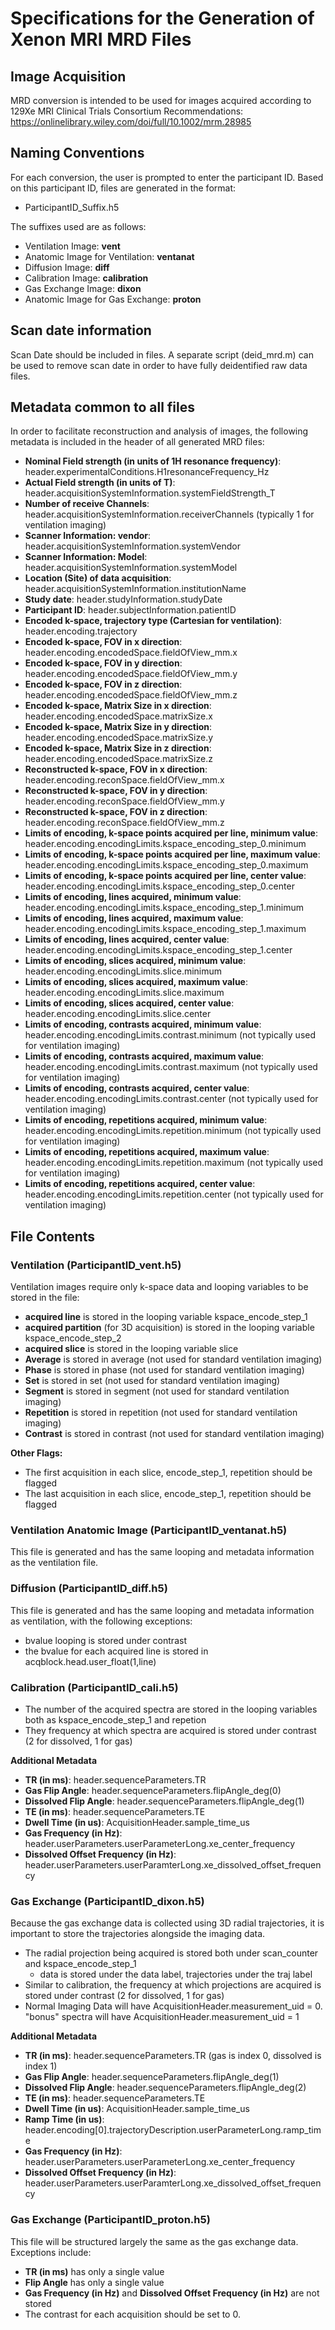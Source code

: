 # Specifications for the Generation of Xenon MRI MRD Files
## Image Acquisition
MRD conversion is intended to be used for images acquired according to 129Xe MRI Clinical Trials Consortium Recommendations: https://onlinelibrary.wiley.com/doi/full/10.1002/mrm.28985
## Naming Conventions
For each conversion, the user is prompted to enter the participant ID. Based on this participant ID, files are generated in the format:
- ParticipantID_Suffix.h5
  
The suffixes used are as follows:
- Ventilation Image: **vent**
- Anatomic Image for Ventilation: **ventanat**
- Diffusion Image: **diff**
- Calibration Image: **calibration**
- Gas Exchange Image: **dixon**
- Anatomic Image for Gas Exchange: **proton**
## Scan date information
Scan Date should be included in files. A separate script (deid_mrd.m) can be used to remove scan date in order to have fully deidentified raw data files.
## Metadata common to all files
In order to facilitate reconstruction and analysis of images, the following metadata is included in the header of all generated MRD files:
- **Nominal Field strength (in units of 1H resonance frequency)**: header.experimentalConditions.H1resonanceFrequency_Hz
- **Actual Field strength (in units of T)**: header.acquisitionSystemInformation.systemFieldStrength_T
- **Number of receive Channels**: header.acquisitionSystemInformation.receiverChannels (typically 1 for ventilation imaging)
- **Scanner Information: vendor**: header.acquisitionSystemInformation.systemVendor
- **Scanner Information: Model**: header.acquisitionSystemInformation.systemModel
- **Location (Site) of data acquisition**: header.acquisitionSystemInformation.institutionName
- **Study date**: header.studyInformation.studyDate
- **Participant ID**: header.subjectInformation.patientID
- **Encoded k-space, trajectory type (Cartesian for ventilation)**: header.encoding.trajectory
- **Encoded k-space, FOV in x direction**: header.encoding.encodedSpace.fieldOfView_mm.x
- **Encoded k-space, FOV in y direction**: header.encoding.encodedSpace.fieldOfView_mm.y
- **Encoded k-space, FOV in z direction**: header.encoding.encodedSpace.fieldOfView_mm.z
- **Encoded k-space, Matrix Size in x direction**: header.encoding.encodedSpace.matrixSize.x
- **Encoded k-space, Matrix Size in y direction**: header.encoding.encodedSpace.matrixSize.y
- **Encoded k-space, Matrix Size in z direction**: header.encoding.encodedSpace.matrixSize.z
- **Reconstructed k-space, FOV in x direction**: header.encoding.reconSpace.fieldOfView_mm.x
- **Reconstructed k-space, FOV in y direction**: header.encoding.reconSpace.fieldOfView_mm.y
- **Reconstructed k-space, FOV in z direction**: header.encoding.reconSpace.fieldOfView_mm.z
- **Limits of encoding, k-space points acquired per line, minimum value**: header.encoding.encodingLimits.kspace_encoding_step_0.minimum
- **Limits of encoding, k-space points acquired per line, maximum value**: header.encoding.encodingLimits.kspace_encoding_step_0.maximum
- **Limits of encoding, k-space points acquired per line, center value**: header.encoding.encodingLimits.kspace_encoding_step_0.center
- **Limits of encoding, lines acquired, minimum value**: header.encoding.encodingLimits.kspace_encoding_step_1.minimum
- **Limits of encoding, lines acquired, maximum value**: header.encoding.encodingLimits.kspace_encoding_step_1.maximum
- **Limits of encoding, lines acquired, center value**: header.encoding.encodingLimits.kspace_encoding_step_1.center
- **Limits of encoding, slices acquired, minimum value**: header.encoding.encodingLimits.slice.minimum
- **Limits of encoding, slices acquired, maximum value**: header.encoding.encodingLimits.slice.maximum
- **Limits of encoding, slices acquired, center value**: header.encoding.encodingLimits.slice.center
- **Limits of encoding, contrasts acquired, minimum value**: header.encoding.encodingLimits.contrast.minimum (not typically used for ventilation imaging) 
- **Limits of encoding, contrasts acquired, maximum value**: header.encoding.encodingLimits.contrast.maximum (not typically used for ventilation imaging) 
- **Limits of encoding, contrasts acquired, center value**: header.encoding.encodingLimits.contrast.center (not typically used for ventilation imaging) 
- **Limits of encoding, repetitions acquired, minimum value**: header.encoding.encodingLimits.repetition.minimum (not typically used for ventilation imaging) 
- **Limits of encoding, repetitions acquired, maximum value**: header.encoding.encodingLimits.repetition.maximum (not typically used for ventilation imaging) 
- **Limits of encoding, repetitions acquired, center value**: header.encoding.encodingLimits.repetition.center (not typically used for ventilation imaging)

## File Contents
### Ventilation (ParticipantID_vent.h5)
Ventilation images require only k-space data and looping variables to be stored in the file:
- **acquired line** is stored in the looping variable kspace_encode_step_1
- **acquired partition** (for 3D acquisition) is stored in the looping variable kspace_encode_step_2
- **acquired slice** is stored in the looping variable slice
- **Average** is stored in average (not used for standard ventilation imaging)
- **Phase** is stored in phase (not used for standard ventilation imaging)
- **Set** is stored in set (not used for standard ventilation imaging)
- **Segment** is stored in segment (not used for standard ventilation imaging)
- **Repetition** is stored in repetition (not used for standard ventilation imaging)
- **Contrast** is stored in contrast (not used for standard ventilation imaging)

**Other Flags:**
- The first acquisition in each slice, encode_step_1, repetition should be flagged
- The last acquisition in each slice, encode_step_1, repetition should be flagged

### Ventilation Anatomic Image (ParticipantID_ventanat.h5)
This file is generated and has the same looping and metadata information as the ventilation file.

### Diffusion (ParticipantID_diff.h5)
This file is generated and has the same looping and metadata information as ventilation, with the following exceptions:
- bvalue looping is stored under contrast
- the bvalue for each acquired line is stored in acqblock.head.user_float(1,line)

### Calibration (ParticipantID_cali.h5)
- The number of the acquired spectra are stored in the looping variables both as kspace_encode_step_1 and repetion
- They frequency at which spectra are acquired is stored under contrast (2 for dissolved, 1 for gas)

**Additional Metadata**
- **TR (in ms)**: header.sequenceParameters.TR 
- **Gas Flip Angle**: header.sequenceParameters.flipAngle_deg(0)
- **Dissolved Flip Angle**: header.sequenceParameters.flipAngle_deg(1)
- **TE (in ms)**: header.sequenceParameters.TE
- **Dwell Time (in us)**: AcquisitionHeader.sample_time_us
- **Gas Frequency (in Hz)**: header.userParameters.userParameterLong.xe_center_frequency
- **Dissolved Offset Frequency (in Hz)**: header.userParameters.userParamterLong.xe_dissolved_offset_frequency

### Gas Exchange (ParticipantID_dixon.h5)
Because the gas exchange data is collected using 3D radial trajectories, it is important to store the trajectories alongside the imaging data.
- The radial projection being acquired is stored both under scan_counter and kspace_encode_step_1
  - data is stored under the data label, trajectories under the traj label
- Similar to calibration, the frequency at which projections are acquired is stored under contrast (2 for dissolved, 1 for gas)
- Normal Imaging Data will have AcquisitionHeader.measurement_uid = 0. "bonus" spectra will have AcquisitionHeader.measurement_uid = 1

**Additional Metadata**
- **TR (in ms)**: header.sequenceParameters.TR (gas is index 0, dissolved is index 1)
- **Gas Flip Angle**: header.sequenceParameters.flipAngle_deg(1)
- **Dissolved Flip Angle**: header.sequenceParameters.flipAngle_deg(2)
- **TE (in ms)**: header.sequenceParameters.TE
- **Dwell Time (in us)**: AcquisitionHeader.sample_time_us
- **Ramp Time (in us)**: header.encoding[0].trajectoryDescription.userParameterLong.ramp_time
- **Gas Frequency (in Hz)**: header.userParameters.userParameterLong.xe_center_frequency
- **Dissolved Offset Frequency (in Hz)**: header.userParameters.userParamterLong.xe_dissolved_offset_frequency

### Gas Exchange (ParticipantID_proton.h5)
This file will be structured largely the same as the gas exchange data. Exceptions include:
- **TR (in ms)** has only a single value
- **Flip Angle** has only a single value
- **Gas Frequency (in Hz)** and **Dissolved Offset Frequency (in Hz)** are not stored
- The contrast for each acquisition should be set to 0.
